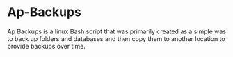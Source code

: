 # Ap-Backups
Ap Backups is a linux Bash script that was primarily created as a simple was to back up folders and databases and then copy them to another location to provide backups over time.
